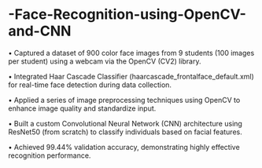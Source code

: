 # -Face-Recognition-using-OpenCV-and-CNN
 • Captured a dataset of 900 color face images from 9 students (100 images per student) using a webcam via the OpenCV (CV2) library.

• Integrated Haar Cascade Classifier (haarcascade_frontalface_default.xml) for real-time face detection during data collection.

• Applied a series of image preprocessing techniques using OpenCV to enhance image quality and standardize input.

• Built a custom Convolutional Neural Network (CNN) architecture using ResNet50 (from scratch) to classify individuals based on facial features.

• Achieved 99.44% validation accuracy, demonstrating highly effective recognition performance.
